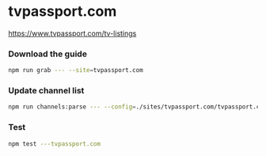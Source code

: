 # tvpassport.com

https://www.tvpassport.com/tv-listings

### Download the guide

```sh
npm run grab --- --site=tvpassport.com
```

### Update channel list

```sh
npm run channels:parse --- --config=./sites/tvpassport.com/tvpassport.com.config.js --output=./sites/tvpassport.com/tvpassport.com.channels.xml
```

### Test

```sh
npm test ---tvpassport.com
```
